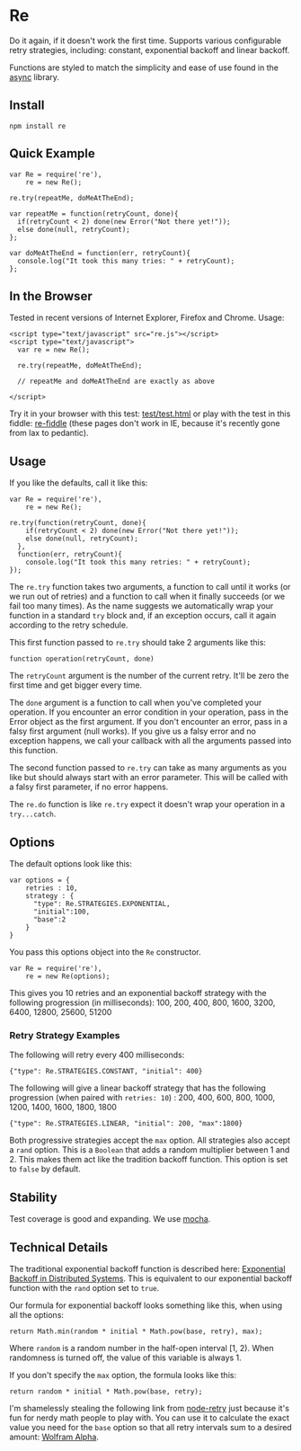 # Re

Do it again, if it doesn't work the first time. Supports various configurable
retry strategies, including: constant, exponential backoff and linear backoff.

Functions are styled to match the simplicity and ease of use found in the [async](https://github.com/caolan/async)
 library.

## Install

    npm install re


## Quick Example

    var Re = require('re'),
        re = new Re();

    re.try(repeatMe, doMeAtTheEnd);

    var repeatMe = function(retryCount, done){
      if(retryCount < 2) done(new Error("Not there yet!"));
      else done(null, retryCount);
    };

    var doMeAtTheEnd = function(err, retryCount){
      console.log("It took this many tries: " + retryCount);
    };

## In the Browser
Tested in recent versions of Internet Explorer, Firefox and Chrome. Usage:

    <script type="text/javascript" src="re.js"></script>
    <script type="text/javascript">
      var re = new Re();

      re.try(repeatMe, doMeAtTheEnd);
      
      // repeatMe and doMeAtTheEnd are exactly as above

    </script>

Try it in your browser with this test: [test/test.html](http://htmlpreview.github.com/?https://github.com/waylonflinn/re/blob/master/test/test.html) or play with the test in this fiddle: [re-fiddle](http://jsfiddle.net/7C26s/1/embedded/result/) (these pages don't work in IE, because it's recently gone from lax to pedantic).

## Usage

If you like the defaults, call it like this:

    var Re = require('re'),
        re = new Re();

    re.try(function(retryCount, done){
        if(retryCount < 2) done(new Error("Not there yet!"));
        else done(null, retryCount);
      },
      function(err, retryCount){
        console.log("It took this many retries: " + retryCount);
    });


The `re.try` function takes two arguments, a function to call until it works
(or we run out of retries) and a function to call when it finally succeeds (or
we fail too many times).
As the name suggests we automatically wrap your function in a standard `try`
block and, if an exception occurs, call it again according to the retry schedule.

This first function passed to `re.try` should take 2 arguments like this:

    function operation(retryCount, done)

The `retryCount` argument is the number of the current retry. It'll be zero the first time 
and get bigger every time.

The `done` argument is a function to call when you've completed your operation.
If you encounter an error condition in your operation, pass in the Error object
as the first argument. If you don't encounter an error, pass in a falsy first
argument (null works). If you give us a falsy error and no exception happens,
we call your callback with all the arguments passed into this function.

The second function passed to `re.try` can take as many arguments as you like but
should always start with an error parameter. This will be called with a falsy first
parameter, if no error happens.

The `re.do` function is like `re.try` expect it doesn't wrap your operation in
a `try...catch`.

## Options

The default options look like this:

    var options = {
        retries : 10,
        strategy : {
          "type": Re.STRATEGIES.EXPONENTIAL,
          "initial":100,
          "base":2
        }
    }

You pass this options object into the `Re` constructor.

    var Re = require('re'),
        re = new Re(options);

This gives you 10 retries and an exponential backoff strategy with the following progression (in milliseconds): 100, 200,
400, 800, 1600, 3200, 6400, 12800, 25600, 51200

### Retry Strategy Examples

The following will retry every 400 milliseconds:

    {"type": Re.STRATEGIES.CONSTANT, "initial": 400}

The following will give a linear backoff strategy that has the following progression (when paired with `retries: 10`) : 200, 400, 600, 800, 1000, 1200, 1400, 1600, 1800, 1800

    {"type": Re.STRATEGIES.LINEAR, "initial": 200, "max":1800}

Both progressive strategies accept the `max` option.  All strategies also accept a
`rand` option. This is a `Boolean` that adds a random multiplier between 1 and 2.
This makes them act like the tradition backoff function. This option is set to `false` by default.

## Stability

Test coverage is good and expanding. We use [mocha](http://visionmedia.github.com/mocha/). 

## Technical Details

The traditional exponential backoff function is described here:
[Exponential Backoff in Distributed Systems](http://dthain.blogspot.com/2009/02/exponential-backoff-in-distributed.html).
This is equivalent to our exponential backoff function with the `rand` option set to `true`.

Our formula for exponential backoff looks something like this, when using all the options:

    return Math.min(random * initial * Math.pow(base, retry), max);

Where `random` is a random number in the half-open interval [1, 2). When randomness is turned off,
the value of this variable is always 1.

If you don't specify the `max` option, the formula looks like this:

    return random * initial * Math.pow(base, retry);


I'm shamelessly stealing the following link from [node-retry](https://github.com/tim-kos/node-retry)
just because it's fun for nerdy math people to play with.
You can use it to calculate the exact value you need for the `base` option so that all
retry intervals sum to a desired amount: [Wolfram Alpha](http://www.wolframalpha.com/input/?i=Sum%5B100*x%5Ek%2C+%7Bk%2C+0%2C+9%7D%5D+%3D+30+*+1000).
